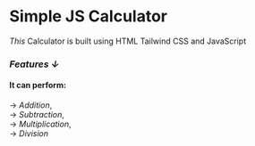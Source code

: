 # Simple JS Calculator  

*This* Calculator is built using HTML Tailwind CSS and JavaScript 

### *Features ↓*  
#### It can perform: 
→ *Addition*,  
→ *Subtraction*,  
→ *Multiplication*,  
→ *Division*  